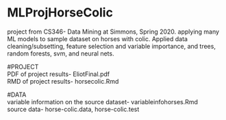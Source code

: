 # MLProjHorseColic
project from CS346- Data Mining at Simmons, Spring 2020. applying many ML models to sample dataset on horses with colic. Applied data cleaning/subsetting, feature selection and variable importance, and trees, random forests, svm, and neural nets.

#PROJECT\
PDF of project results- EliotFinal.pdf\
RMD of project results- horsecolic.Rmd

#DATA\
variable information on the source dataset- variableinfohorses.Rmd\
source data- horse-colic.data, horse-colic.test
